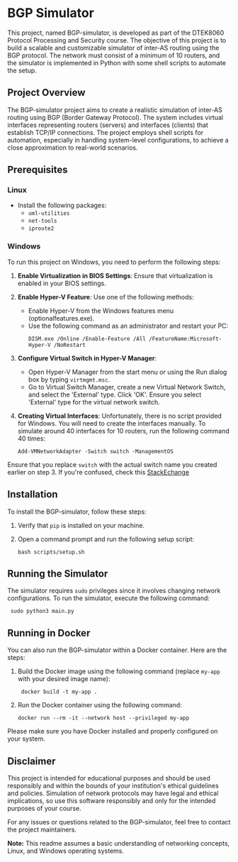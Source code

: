 # BGP Simulator

This project, named BGP-simulator, is developed as part of the DTEK8060 Protocol Processing and Security course. The objective of this project is to build a scalable and customizable simulator of inter-AS routing using the BGP protocol. The network must consist of a minimum of 10 routers, and the simulator is implemented in Python with some shell scripts to automate the setup.

## Project Overview

The BGP-simulator project aims to create a realistic simulation of inter-AS routing using BGP (Border Gateway Protocol). The system includes virtual interfaces representing routers (servers) and interfaces (clients) that establish TCP/IP connections. The project employs shell scripts for automation, especially in handling system-level configurations, to achieve a close approximation to real-world scenarios.

## Prerequisites

### Linux

- Install the following packages:
  - `uml-utilities`
  - `net-tools`
  - `iproute2`

### Windows

To run this project on Windows, you need to perform the following steps:

1. **Enable Virtualization in BIOS Settings**: Ensure that virtualization is enabled in your BIOS settings.

2. **Enable Hyper-V Feature**: Use one of the following methods:
   - Enable Hyper-V from the Windows features menu (optionalfeatures.exe).
   - Use the following command as an administrator and restart your PC:
     ```
     DISM.exe /Online /Enable-Feature /All /FeatureName:Microsoft-Hyper-V /NoRestart
     ```

3. **Configure Virtual Switch in Hyper-V Manager**:
   - Open Hyper-V Manager from the start menu or using the Run dialog box by typing `virtmgmt.msc`.
   - Go to Virtual Switch Manager, create a new Virtual Network Switch, and select the 'External' type. Click 'OK'. Ensure you select 'External' type for the virtual network switch.

4. **Creating Virtual Interfaces**:
   Unfortunately, there is no script provided for Windows. You will need to create the interfaces manually. To simulate around 40 interfaces for 10 routers, run the following command 40 times:
   ```
   Add-VMNetworkAdapter -Switch switch -ManagementOS
   ```
Ensure that you replace `switch` with the actual switch name you created earlier on step 3.
If you're confused, check this [StackEchange](https://superuser.com/questions/1299022/creating-a-virtual-nic-that-connects-to-the-same-network-as-physical-nic)

## Installation

To install the BGP-simulator, follow these steps:

1. Verify that `pip` is installed on your machine.

2. Open a command prompt and run the following setup script:
   ```
   bash scripts/setup.sh
   ```

## Running the Simulator

The simulator requires `sudo` privileges since it involves changing network configurations. To run the simulator, execute the following command:
   ```
    sudo python3 main.py
   ```

## Running in Docker

You can also run the BGP-simulator within a Docker container. Here are the steps:

1. Build the Docker image using the following command (replace `my-app` with your desired image name):

   ```
    docker build -t my-app .
   ```
2. Run the Docker container using the following command:
    ```
    docker run --rm -it --network host --privileged my-app
    ```

Please make sure you have Docker installed and properly configured on your system.

## Disclaimer

This project is intended for educational purposes and should be used responsibly and within the bounds of your institution's ethical guidelines and policies. Simulation of network protocols may have legal and ethical implications, so use this software responsibly and only for the intended purposes of your course.

For any issues or questions related to the BGP-simulator, feel free to contact the project maintainers.

**Note:** This readme assumes a basic understanding of networking concepts, Linux, and Windows operating systems.
